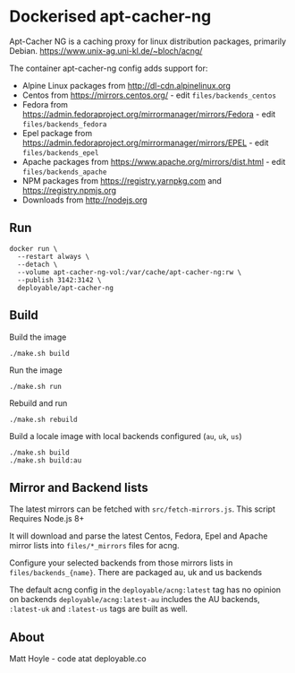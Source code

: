# Dockerised apt-cacher-ng

Apt-Cacher NG is a caching proxy for linux distribution packages, primarily Debian. https://www.unix-ag.uni-kl.de/~bloch/acng/

The container apt-cacher-ng config adds support for:

- Alpine Linux packages from http://dl-cdn.alpinelinux.org
- Centos from https://mirrors.centos.org/ - edit `files/backends_centos`
- Fedora from https://admin.fedoraproject.org/mirrormanager/mirrors/Fedora - edit `files/backends_fedora`
- Epel package from https://admin.fedoraproject.org/mirrormanager/mirrors/EPEL - edit `files/backends_epel` 
- Apache packages from https://www.apache.org/mirrors/dist.html - edit `files/backends_apache`
- NPM packages from https://registry.yarnpkg.com and https://registry.npmjs.org
- Downloads from http://nodejs.org


## Run

```
docker run \
  --restart always \
  --detach \
  --volume apt-cacher-ng-vol:/var/cache/apt-cacher-ng:rw \
  --publish 3142:3142 \
  deployable/apt-cacher-ng
```


## Build

Build the image

    ./make.sh build

Run the image

    ./make.sh run

Rebuild and run 

    ./make.sh rebuild

Build a locale image with local backends configured (`au`, `uk`, `us`)

    ./make.sh build
    ./make.sh build:au


## Mirror and Backend lists

The latest mirrors can be fetched with `src/fetch-mirrors.js`. This script Requires Node.js 8+ 

It will download and parse the latest Centos, Fedora, Epel and Apache mirror lists into `files/*_mirrors` files for acng.

Configure your selected backends from those mirrors lists in `files/backends_{name}`. 
There are packaged au, uk and us backends

The default acng config in the `deployable/acng:latest` tag has no opinion on backends 
`deployable/acng:latest-au` includes the AU backends, `:latest-uk` and `:latest-us` tags are built as well. 


## About 

Matt Hoyle - code atat deployable.co

